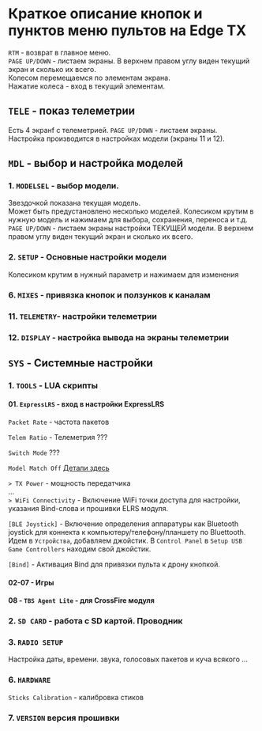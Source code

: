 # Краткое описание кнопок и пунктов меню пультов на Edge TX
`RTM` - возврат в главное меню.  
`PAGE UP/DOWN` - листаем экраны. В верхнем правом углу виден текущий экран и сколько их всего.  
Колесом перемещаемся по элементам экрана.  
Нажатие колеса - вход в текущий элементам.  

## `TELE` - показ телеметрии
Есть 4 экранf с телеметрией. `PAGE UP/DOWN` - листаем экраны.  
Настройка производится в настройках модели (экраны 11 и 12). 

## `MDL` - выбор и настройка моделей
### 1. `MODELSEL` - выбор модели.
Звездочкой показана текущая модель.  
Может быть предустановлено несколько моделей. 
Колесиком крутим в нужную модель и нажимаем для выбора, сохранения, переноса и т.д.
`PAGE UP/DOWN` - листаем экраны настройки ТЕКУЩЕЙ модели. В верхнем правом углу виден текущий экран и сколько их всего.  

### 2. `SETUP` - Основные настройки модели
Колесиком крутим в нужный параметр и нажимаем для изменения

### 6. `MIXES` - привязка кнопок и ползунков к каналам

### 11. `TELEMETRY`- настройки телеметрии

### 12. `DISPLAY` - настройка вывода на экраны телеметрии

## `SYS` - Системные настройки
### 1. `TOOLS` - LUA скрипты
####  01. `ExpressLRS` - вход в настройки ExpressLRS
  `Packet Rate` - частота пакетов  
  
  `Telem Ratio` - Телеметрия ???
  
  `Switch Mode` ???
  
  `Model Match Off` [Детали здесь](https://oscarliang.com/the-power-of-model-match-in-expresslrs-and-how-to-set-up/)
  
  `> TX Power` - мощность передатчика  
  ...  
  `> WiFi Connectivity` - Включение WiFi точки доступа для настройки, указания Bind-слова и прошивки ELRS модуля.  
  
  `[BLE Joystick]` - Включение определения аппаратуры как Bluetooth joystick для коннекта к компьютеру/телефону/планшету по Bluettooth.  
      Идем в `Устройства`, добавляем джойстик. В `Control Panel` в `Setup USB Game Controllers` находим свой джойстик.  
	  
  `[Bind]` - Активация Bind для привязки пульта к дрону кнопкой.
  
####  02-07 - Игры
####  08 - `TBS Agent Lite` - для CrossFire модуля
  
### 2. `SD CARD` - работа с SD картой. Проводник
### 3. `RADIO SETUP`
Настройка даты, времени. звука, голосовых пакетов и куча всякого
...
### 6. `HARDWARE `
  `Sticks Calibration` - калибровка стиков
  
### 7. `VERSION` версия прошивки 